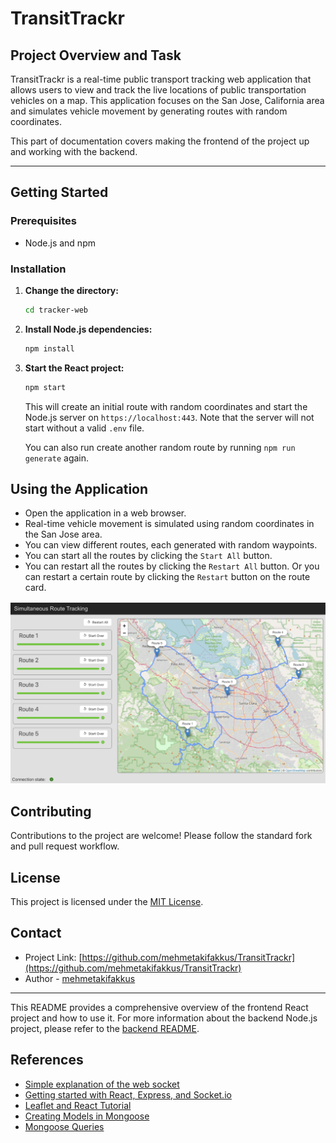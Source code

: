 # TransitTrackr

## Project Overview and Task
TransitTrackr is a real-time public transport tracking web application that allows users to view and track the live locations of public transportation vehicles on a map. This application focuses on the San Jose, California area and simulates vehicle movement by generating routes with random coordinates.

This part of documentation covers making the frontend of the project up and working with the backend.

---

## Getting Started

### Prerequisites
- Node.js and npm

### Installation
1. **Change the directory:**
   ```sh
   cd tracker-web
   ```
2. **Install Node.js dependencies:**
   ```sh
   npm install
   ```

3. **Start the React project:**
   ```sh
   npm start
   ```
   This will create an initial route with random coordinates and start the Node.js server on `https://localhost:443`. Note that the server will not start without a valid `.env` file. 
   
   You can also run create another random route by running `npm run generate` again.


## Using the Application
- Open the application in a web browser.
- Real-time vehicle movement is simulated using random coordinates in the San Jose area.
- You can view different routes, each generated with random waypoints.
- You can start all the routes by clicking the `Start All` button.
- You can restart all the routes by clicking the `Restart All` button. Or you can restart a certain route by clicking the `Restart` button on the route card.

<p align="left" style="margin-top:1rem; border-radius:16px">
  <img width="720" height="auto" alt="screenshots/desktopMode" src="../screenshots/mainpage.png">
</p>


## Contributing
Contributions to the project are welcome! Please follow the standard fork and pull request workflow.

## License
This project is licensed under the [MIT License](LICENSE.md).

## Contact
- Project Link: [https://github.com/mehmetakifakkus/TransitTrackr](https://github.com/mehmetakifakkus/TransitTrackr)
- Author - [mehmetakifakkus](https://mehmetakifakkus.github.io)
  
---

This README provides a comprehensive overview of the frontend React project and how to use it. For more information about the backend Node.js project, please refer to the [backend README](../README.md).

## References
- [Simple explanation of the web socket](https://www.wallarm.com/what/a-simple-explanation-of-what-a-websocket-is#:~:text=WebSocket%20uses%20a%20unified%20TCP,completed%2C%20the%20connection%20breaks%20automatically)
- [Getting started with React, Express, and Socket.io](https://medium.com/@vrinmkansal/getting-started-with-react-express-and-socket-io-658bbd441a9a)
- [Leaflet and React Tutorial](https://www.youtube.com/watch?v=WKaUkmQhRDY)
- [Creating Models in Mongoose](https://mongoosejs.com/docs/models.html)
- [Mongoose Queries](https://mongoosejs.com/docs/queries.html)